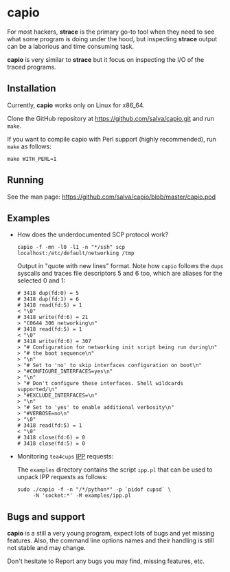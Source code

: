# capio

For most hackers, **strace** is the primary go-to tool when they need to
see what some program is doing under the hood, but inspecting **strace**
output can be a laborious and time consuming task.

**capio** is very similar to **strace** but it focus on inspecting the
I/O of the traced programs.

## Installation

Currently, **capio** works only on Linux for x86_64.

Clone the GitHub repository at https://github.com/salva/capio.git and
run `make`.

If you want to compile capio with Perl support (highly recommended),
run `make` as follows:

    make WITH_PERL=1

## Running

See the man page: https://github.com/salva/capio/blob/master/capio.pod

## Examples

* How does the underdocumented SCP protocol work?

      capio -f -mn -l0 -l1 -n "*/ssh" scp localhost:/etc/default/networking /tmp

  Output in "quote with new lines" format. Note how `capio` follows
  the `dups` syscalls and traces file descriptors 5 and 6 too, which
  are aliases for the selected 0 and 1:

      # 3418 dup(fd:0) = 5
      # 3418 dup(fd:1) = 6
      # 3418 read(fd:5) = 1
      < "\0"
      # 3418 write(fd:6) = 21
      > "C0644 306 networking\n"
      # 3418 read(fd:5) = 1
      < "\0"
      # 3418 write(fd:6) = 307
      > "# Configuration for networking init script being run during\n"
      > "# the boot sequence\n"
      > "\n"
      > "# Set to 'no' to skip interfaces configuration on boot\n"
      > "#CONFIGURE_INTERFACES=yes\n"
      > "\n"
      > "# Don't configure these interfaces. Shell wildcards supported/\n"
      > "#EXCLUDE_INTERFACES=\n"
      > "\n"
      > "# Set to 'yes' to enable additional verbosity\n"
      > "#VERBOSE=no\n"
      > "\0"
      # 3418 read(fd:5) = 1
      < "\0"
      # 3418 close(fd:6) = 0
      # 3418 close(fd:5) = 0

* Monitoring `tea4cups`
  [IPP](https://en.wikipedia.org/wiki/Internet_Printing_Protocol)
  requests:

  The `examples` directory contains the script `ipp.pl` that can be used to
  unpack IPP requests as follows:

      sudo ./capio -f -n "/*/python*" -p `pidof cupsd` \
           -N 'socket:*' -M examples/ipp.pl

## Bugs and support

**capio** is a still a very young program, expect lots of bugs and yet
missing features. Also, the command line options names and their handling is
still not stable and may change.

Don't hesitate to Report any bugs you may find, missing features, etc.
